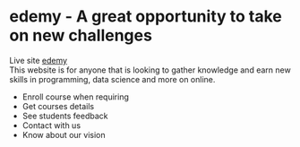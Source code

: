 # edemy - A great opportunity to take on new challenges
Live site [edemy](https://agitated-tereshkova-3c3f6e.netlify.app/)
 <br />
This website is for anyone that is looking to gather knowledge and earn new skills in programming, data science and more on online. 
* Enroll course when requiring
* Get courses details
* See students feedback
* Contact with us 
* Know about our vision
